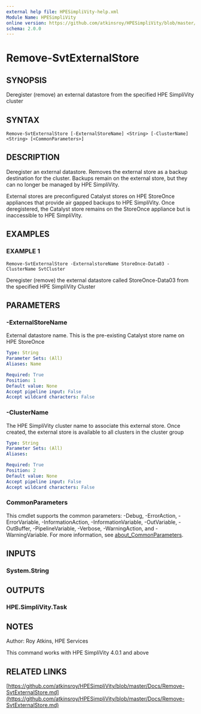 ```yaml
---
external help file: HPESimpliVity-help.xml
Module Name: HPESimpliVity
online version: https://github.com/atkinsroy/HPESimpliVity/blob/master/Docs/Remove-SvtExternalStore.md
schema: 2.0.0
---
```


# Remove-SvtExternalStore

## SYNOPSIS
Deregister (remove) an external datastore from the specified HPE SimpliVity cluster

## SYNTAX

```
Remove-SvtExternalStore [-ExternalStoreName] <String> [-ClusterName] <String> [<CommonParameters>]
```

## DESCRIPTION
Deregister an external datastore.
Removes the external store as a backup destination for the cluster.
Backups remain on the external store, but they can no longer be managed by HPE SimpliVity.

External stores are preconfigured Catalyst stores on HPE StoreOnce appliances that provide air gapped
backups to HPE SimpliVity.
Once deregistered, the Catalyst store remains on the StoreOnce appliance but
is inaccessible to HPE SimpliVity.

## EXAMPLES

### EXAMPLE 1
```
Remove-SvtExternalStore -ExternalstoreName StoreOnce-Data03 -ClusterName SvtCluster
```

Deregister (remove) the external datastore called StoreOnce-Data03 from the specified
HPE SimpliVity Cluster

## PARAMETERS

### -ExternalStoreName
External datastore name.
This is the pre-existing Catalyst store name on HPE StoreOnce

```yaml
Type: String
Parameter Sets: (All)
Aliases: Name

Required: True
Position: 1
Default value: None
Accept pipeline input: False
Accept wildcard characters: False
```

### -ClusterName
The HPE SimpliVity cluster name to associate this external store.
Once created, the external store is
available to all clusters in the cluster group

```yaml
Type: String
Parameter Sets: (All)
Aliases:

Required: True
Position: 2
Default value: None
Accept pipeline input: False
Accept wildcard characters: False
```

### CommonParameters
This cmdlet supports the common parameters: -Debug, -ErrorAction, -ErrorVariable, -InformationAction, -InformationVariable, -OutVariable, -OutBuffer, -PipelineVariable, -Verbose, -WarningAction, and -WarningVariable. For more information, see [about_CommonParameters](http://go.microsoft.com/fwlink/?LinkID=113216).

## INPUTS

### System.String
## OUTPUTS

### HPE.SimpliVity.Task
## NOTES
Author: Roy Atkins, HPE Services

This command works with HPE SimpliVity 4.0.1 and above

## RELATED LINKS

[https://github.com/atkinsroy/HPESimpliVity/blob/master/Docs/Remove-SvtExternalStore.md](https://github.com/atkinsroy/HPESimpliVity/blob/master/Docs/Remove-SvtExternalStore.md)

